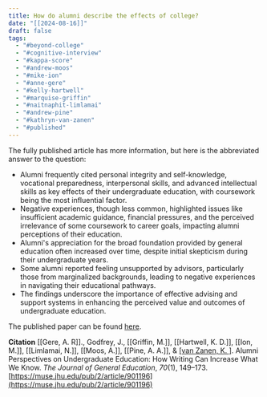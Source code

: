 ```yaml
---
title: How do alumni describe the effects of college?
date: "[[2024-08-16]]"
draft: false
tags:
  - "#beyond-college"
  - "#cognitive-interview"
  - "#kappa-score"
  - "#andrew-moos"
  - "#mike-ion"
  - "#anne-gere"
  - "#kelly-hartwell"
  - "#marquise-griffin"
  - "#naitnaphit-limlamai"
  - "#andrew-pine"
  - "#kathryn-van-zanen"
  - "#published"
---
```

The fully published article has more information, but here is the abbreviated answer to the question:  
- Alumni frequently cited personal integrity and self-knowledge, vocational preparedness, interpersonal skills, and advanced intellectual skills as key effects of their undergraduate education, with coursework being the most influential factor.
- Negative experiences, though less common, highlighted issues like insufficient academic guidance, financial pressures, and the perceived irrelevance of some coursework to career goals, impacting alumni perceptions of their education.
- Alumni's appreciation for the broad foundation provided by general education often increased over time, despite initial skepticism during their undergraduate years.
- Some alumni reported feeling unsupported by advisors, particularly those from marginalized backgrounds, leading to negative experiences in navigating their educational pathways.
- The findings underscore the importance of effective advising and support systems in enhancing the perceived value and outcomes of undergraduate education.

The published paper can be found <a href="https://muse.jhu.edu/pub/2/article/901196" target="_blank">here</a>.

**Citation**
[[Gere, A. R]]., Godfrey, J., [[Griffin, M.]], [[Hartwell, K. D.]], [[Ion, M.]], [[Limlamai, N.]], [[Moos, A.]], [[Pine, A. A.]], & [[van Zanen, K. ]](2021). Alumni Perspectives on Undergraduate Education: How Writing Can Increase What We Know. _The Journal of General Education_, _70_(1), 149–173. [https://muse.jhu.edu/pub/2/article/901196](https://muse.jhu.edu/pub/2/article/901196)